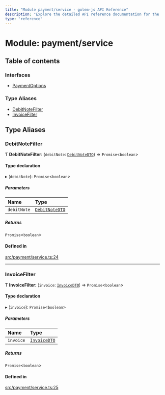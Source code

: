 ```yaml
---
title: "Module payment/service - golem-js API Reference"
description: "Explore the detailed API reference documentation for the Module payment/service within the golem-js SDK for the Golem Network."
type: "reference"
---
```

# Module: payment/service

## Table of contents

### Interfaces

- [PaymentOptions](../interfaces/payment_service.PaymentOptions)

### Type Aliases

- [DebitNoteFilter](payment_service#debitnotefilter)
- [InvoiceFilter](payment_service#invoicefilter)

## Type Aliases

### DebitNoteFilter

Ƭ **DebitNoteFilter**: (`debitNote`: [`DebitNoteDTO`](../interfaces/payment_debit_note.DebitNoteDTO)) => `Promise`<`boolean`\>

#### Type declaration

▸ (`debitNote`): `Promise`<`boolean`\>

##### Parameters

| Name | Type |
| :------ | :------ |
| `debitNote` | [`DebitNoteDTO`](../interfaces/payment_debit_note.DebitNoteDTO) |

##### Returns

`Promise`<`boolean`\>

#### Defined in

[src/payment/service.ts:24](https://github.com/golemfactory/golem-js/blob/00d03ae/src/payment/service.ts#L24)

___

### InvoiceFilter

Ƭ **InvoiceFilter**: (`invoice`: [`InvoiceDTO`](../interfaces/payment_invoice.InvoiceDTO)) => `Promise`<`boolean`\>

#### Type declaration

▸ (`invoice`): `Promise`<`boolean`\>

##### Parameters

| Name | Type |
| :------ | :------ |
| `invoice` | [`InvoiceDTO`](../interfaces/payment_invoice.InvoiceDTO) |

##### Returns

`Promise`<`boolean`\>

#### Defined in

[src/payment/service.ts:25](https://github.com/golemfactory/golem-js/blob/00d03ae/src/payment/service.ts#L25)
